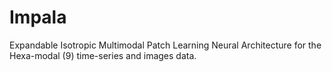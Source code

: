 # Impala
Expandable Isotropic Multimodal Patch Learning Neural Architecture for the Hexa-modal (9) time-series and images data. 
